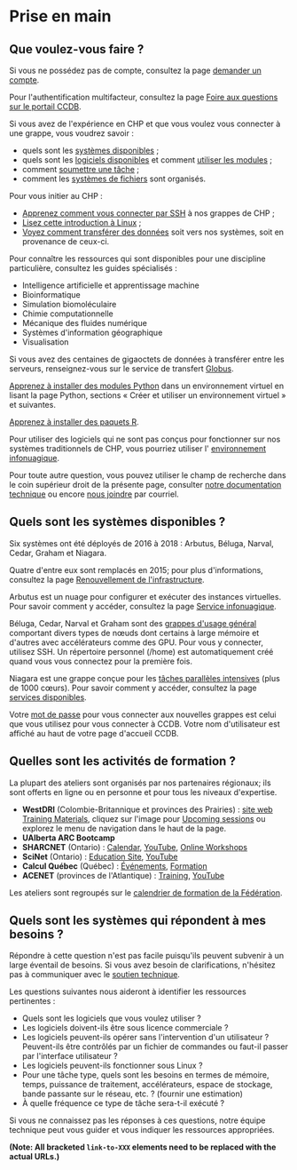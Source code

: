 # Prise en main

## Que voulez-vous faire ?

Si vous ne possédez pas de compte, consultez la page [demander un compte](link-to-request-account).

Pour l'authentification multifacteur, consultez la page [Foire aux questions sur le portail CCDB](link-to-faq).

Si vous avez de l'expérience en CHP et que vous voulez vous connecter à une grappe, vous voudrez savoir :

*   quels sont les [systèmes disponibles](#quels-sont-les-systèmes-disponibles) ;
*   quels sont les [logiciels disponibles](link-to-software-availability) et comment [utiliser les modules](link-to-module-usage) ;
*   comment [soumettre une tâche](link-to-submit-job) ;
*   comment les [systèmes de fichiers](link-to-filesystem-organization) sont organisés.

Pour vous initier au CHP :

*   [Apprenez comment vous connecter par SSH](link-to-ssh-connection) à nos grappes de CHP ;
*   [Lisez cette introduction à Linux](link-to-linux-intro) ;
*   [Voyez comment transférer des données](link-to-data-transfer) soit vers nos systèmes, soit en provenance de ceux-ci.

Pour connaître les ressources qui sont disponibles pour une discipline particulière, consultez les guides spécialisés :

*   Intelligence artificielle et apprentissage machine
*   Bioinformatique
*   Simulation biomoléculaire
*   Chimie computationnelle
*   Mécanique des fluides numérique
*   Systèmes d'information géographique
*   Visualisation

Si vous avez des centaines de gigaoctets de données à transférer entre les serveurs, renseignez-vous sur le service de transfert [Globus](link-to-globus).

[Apprenez à installer des modules Python](link-to-python-installation) dans un environnement virtuel en lisant la page Python, sections « Créer et utiliser un environnement virtuel » et suivantes.

[Apprenez à installer des paquets R](link-to-r-installation).

Pour utiliser des logiciels qui ne sont pas conçus pour fonctionner sur nos systèmes traditionnels de CHP, vous pourriez utiliser l' [environnement infonuagique](link-to-cloud-environment).

Pour toute autre question, vous pouvez utiliser le champ de recherche dans le coin supérieur droit de la présente page, consulter [notre documentation technique](link-to-technical-documentation) ou encore [nous joindre](link-to-contact) par courriel.


## Quels sont les systèmes disponibles ?

Six systèmes ont été déployés de 2016 à 2018 : Arbutus, Béluga, Narval, Cedar, Graham et Niagara.

Quatre d'entre eux sont remplacés en 2015; pour plus d'informations, consultez la page [Renouvellement de l'infrastructure](link-to-infrastructure-renewal).

Arbutus est un nuage pour configurer et exécuter des instances virtuelles. Pour savoir comment y accéder, consultez la page [Service infonuagique](link-to-cloud-service).

Béluga, Cedar, Narval et Graham sont des [grappes d'usage général](link-to-general-purpose-clusters) comportant divers types de nœuds dont certains à large mémoire et d'autres avec accélérateurs comme des GPU. Pour vous y connecter, utilisez SSH. Un répertoire personnel (/home) est automatiquement créé quand vous vous connectez pour la première fois.

Niagara est une grappe conçue pour les [tâches parallèles intensives](link-to-intensive-parallel-tasks) (plus de 1000 cœurs). Pour savoir comment y accéder, consultez la page [services disponibles](link-to-available-services).

Votre [mot de passe](link-to-password-info) pour vous connecter aux nouvelles grappes est celui que vous utilisez pour vous connecter à CCDB. Votre nom d'utilisateur est affiché au haut de votre page d'accueil CCDB.


## Quelles sont les activités de formation ?

La plupart des ateliers sont organisés par nos partenaires régionaux; ils sont offerts en ligne ou en personne et pour tous les niveaux d'expertise.

*   **WestDRI** (Colombie-Britannique et provinces des Prairies) : [site web](link-to-westdri-website)  [Training Materials](link-to-westdri-training), cliquez sur l'image pour [Upcoming sessions](link-to-westdri-sessions) ou explorez le menu de navigation dans le haut de la page.
*   **UAlberta ARC Bootcamp**
*   **SHARCNET** (Ontario) : [Calendar](link-to-sharcnet-calendar), [YouTube](link-to-sharcnet-youtube), [Online Workshops](link-to-sharcnet-workshops)
*   **SciNet** (Ontario) : [Education Site](link-to-scinet-education), [YouTube](link-to-scinet-youtube)
*   **Calcul Québec** (Québec) : [Événements](link-to-calculquebec-events), [Formation](link-to-calculquebec-training)
*   **ACENET** (provinces de l'Atlantique) : [Training](link-to-acenet-training), [YouTube](link-to-acenet-youtube)

Les ateliers sont regroupés sur le [calendrier de formation de la Fédération](link-to-federation-training-calendar).


## Quels sont les systèmes qui répondent à mes besoins ?

Répondre à cette question n'est pas facile puisqu'ils peuvent subvenir à un large éventail de besoins. Si vous avez besoin de clarifications, n'hésitez pas à communiquer avec le [soutien technique](link-to-technical-support).

Les questions suivantes nous aideront à identifier les ressources pertinentes :

*   Quels sont les logiciels que vous voulez utiliser ?
*   Les logiciels doivent-ils être sous licence commerciale ?
*   Les logiciels peuvent-ils opérer sans l'intervention d'un utilisateur ? Peuvent-ils être contrôlés par un fichier de commandes ou faut-il passer par l'interface utilisateur ?
*   Les logiciels peuvent-ils fonctionner sous Linux ?
*   Pour une tâche type, quels sont les besoins en termes de mémoire, temps, puissance de traitement, accélérateurs, espace de stockage, bande passante sur le réseau, etc. ? (fournir une estimation)
*   À quelle fréquence ce type de tâche sera-t-il exécuté ?

Si vous ne connaissez pas les réponses à ces questions, notre équipe technique peut vous guider et vous indiquer les ressources appropriées.


**(Note:  All bracketed `link-to-XXX` elements need to be replaced with the actual URLs.)**
